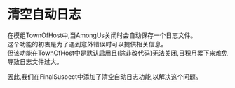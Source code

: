 # 清空自动日志

在模组TownOfHost中,当AmongUs关闭时会自动保存一个日志文件。\
这个功能的初衷是为了遇到意外错误时可以提供相关信息。\
但该功能在TownOfHost中是默认启用且(除非改代码)无法关闭,日积月累下来难免导致日志文件过大。

因此,我们在FinalSuspect中添加了清空自动日志功能,以解决这个问题。